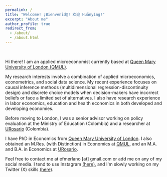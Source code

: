 ```yaml
---
permalink: /
title: "Welcome! ¡Bienvenid@! 欢迎 Huānyíng!"
excerpt: "About me"
author_profile: true
redirect_from: 
  - /about/
  - /about.html
---
```


<br>

Hi there! I am an applied microeconomist currently based at <a href="https://www.qmul.ac.uk/" target="_blank">Queen Mary University of London (QMUL)</a>.

My research interests involve a combination of applied microeconomics, econometrics, and social data science. My recent experience focuses on causal inference methods (multidimensional regression-discontinuity design) and discrete choice models when decision-makers have incorrect beliefs or face a limited set of alternatives. I also have research experience in labor economics, education and health economics in both developed and developing economies.

Before moving to London, I was a senior advisor working on policy evaluation at the Ministry of Education (Colombia) and a researcher at <a href="https://www.urosario.edu.co/" target="_blank">URosario</a> (Colombia).

I have PhD in Economics from <a href="https://www.qmul.ac.uk/" target="_blank">Queen Mary University of London</a>. I also obtained an M.Res. (with Distinction) in Economics at <a href="https://www.qmul.ac.uk/" target="_blank">QMUL</a>, and an M.A. and B.A. in Economics at <a href="https://www.urosario.edu.co/" target="_blank">URosario</a>.

Feel free to contact me at efmerlano [at] gmail.com or add me on any of my social media. I tend to use Instagram <a href="https://www.instagram.com/efmerlano/" target="_blank">(here)</a>, and I'm slowly working on my Twitter (X) skills <a href="https://twitter.com/efmerlano/" target="_blank">(here)</a>.
